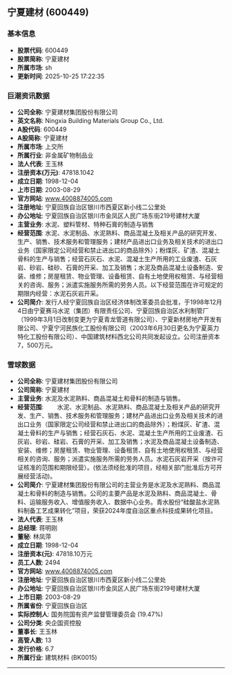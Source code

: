 ## 宁夏建材 (600449)

### 基本信息

- **股票代码**: 600449
- **股票简称**: 宁夏建材
- **所属市场**: sh
- **更新时间**: 2025-10-25 17:22:35

### 巨潮资讯数据

- **公司全称**: 宁夏建材集团股份有限公司
- **英文名称**: Ningxia Building Materials Group Co., Ltd.
- **A股代码**: 600449
- **A股简称**: 宁夏建材
- **所属市场**: 上交所
- **所属行业**: 非金属矿物制品业
- **法人代表**: 王玉林
- **注册资本(万元)**: 47818.1042
- **成立日期**: 1998-12-04
- **上市日期**: 2003-08-29
- **官方网站**: www.4008874005.com
- **注册地址**: 宁夏回族自治区银川市西夏区新小线二公里处
- **办公地址**: 宁夏回族自治区银川市金凤区人民广场东街219号建材大厦
- **主营业务**: 水泥、塑料管材、特种石膏的制造与销售
- **经营范围**: 水泥、水泥制品、水泥熟料、商品混凝土及相关产品的研究开发、生产、销售、技术服务和管理服务；建材产品进出口业务及相关技术的进出口业务（国家限定公司经营和禁止进出口的商品除外）；粉煤灰、矿渣、混凝土骨料的生产与销售；经营石灰石、水泥、混凝土生产所用的工业废渣、石灰岩、砂岩、硅砂、石膏的开采、加工及销售；水泥及商品混凝土设备制造、安装、维修；房屋租赁、物业管理、设备租赁、自有土地使用权租赁、与经营相关的咨询、服务；派遣实施服务所需的劳务人员。以下经营范围在许可规定的期限内经营：水泥石灰岩开采。
- **公司简介**: 发行人经宁夏回族自治区经济体制改革委员会批准，于1998年12月4日由宁夏赛马水泥（集团）有限责任公司、宁夏回族自治区水利制管厂（1999年3月1日改制变更为宁夏青龙管道有限公司）、宁夏新材房地产开发有限公司、宁夏宁河民族化工股份有限公司（2003年6月30日更名为宁夏英力特化工股份有限公司）、中国建筑材料西北公司共同发起设立。公司注册资本7，500万元。

### 雪球数据

- **公司全称**: 宁夏建材集团股份有限公司
- **公司简称**: 宁夏建材
- **主营业务**: 水泥及水泥熟料、商品混凝土和骨料的制造与销售。
- **经营范围**: 　　水泥、水泥制品、水泥熟料、商品混凝土及相关产品的研究开发、生产、销售、技术服务和管理服务；建材产品进出口业务及相关技术的进出口业务（国家限定公司经营和禁止进出口的商品除外）；粉煤灰、矿渣、混凝土骨料的生产与销售；经营石灰石、水泥、混凝土生产所用的工业废渣、石灰岩、砂岩、硅岩、石膏的开采、加工及销售；水泥及商品混凝土设备制造、安装、维修；房屋租赁、物业管理、设备租赁、自有土地使用权租赁、与经营相关的咨询、服务；派遣实施服务所需的劳务人员。水泥石灰岩开采（按许可证核准的范围和期限经营）。(依法须经批准的项目，经相关部门批准后方可开展经营活动)。
- **公司简介**: 宁夏建材集团股份有限公司的主营业务是水泥及水泥熟料、商品混凝土和骨料的制造与销售。公司的主要产品是水泥及熟料、商品混凝土、骨料、运输服务收入、增值服务收入、数据中心业务。青水股份“硅酸盐水泥熟料制备工艺成果转化”项目，荣获2024年度自治区重点科技成果转化项目。
- **法人代表**: 王玉林
- **总经理**: 蒋明刚
- **董秘**: 林凤萍
- **成立日期**: 1998-12-04
- **注册资本(元)**: 47818.10万元
- **员工人数**: 2494
- **官方网站**: www.4008874005.com
- **注册地址**: 宁夏回族自治区银川市西夏区新小线二公里处
- **办公地址**: 宁夏回族自治区银川市金凤区人民广场东街219号建材大厦
- **上市日期**: 2003-08-29
- **所属省份**: 宁夏回族自治区
- **实际控制人**: 国务院国有资产监督管理委员会 (19.47%)
- **公司分类**: 央企国资控股
- **董事长**: 王玉林
- **高管人数**: 13
- **发行价格**: 6.7
- **所属行业**: 建筑材料 (BK0015)

---